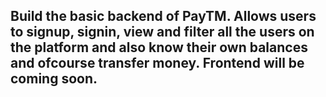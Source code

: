 
## Build the basic backend of PayTM. Allows users to signup, signin, view and filter all the users on the platform and also know their own balances and ofcourse transfer money. Frontend will be coming soon.
